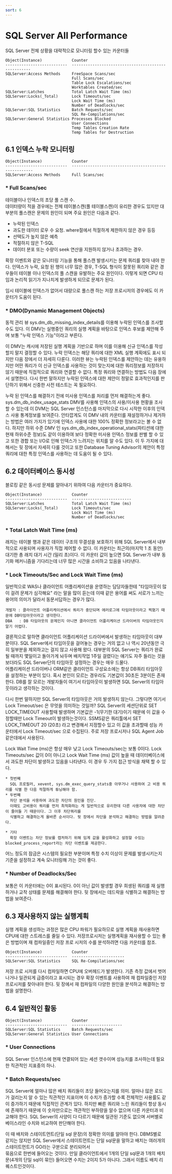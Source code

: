 ```yaml
---
sort: 6
---
```


# SQL Server All Performance
SQL Server 전체 상황을 대략적으로 모니터링 할수 있는 카운터들

```
Object(Instance)             Counter
---------------------------  ----------------------------------------------------
SQLServer:Access Methods     FreeSpace Scans/sec
                             Full Scans/sec
                             Table Lock Escalations/sec
                             Worktables Created/sec
SQLServer:Latches            Total Latch Wait Time (ms)
SQLServer:Locks(_Total)      Lock Timeouts/sec
                             Lock Wait Time (ms)
                             Number of Deadlocks/sec
SQLServer:SQL Statistics     Batch Requests/sec
                             SQL Re-Compilations/sec
SQLServer:General Statistics Processes Blocked
                             User Connections
                             Temp Tables Creation Rate
                             Temp Tables for Destruction                            
```

## 6.1 인덱스 누락 모니터링
```
Object(Instance)             Counter       
---------------------------  -----------------------------------------------------
SQLServer:Access Methods     Full Scans/sec
```

### * Full Scans/sec
테이블이나 인덱스의 초당 풀 스캔 수.  
데이터량이 적을 경우에는 전체 테이블스캔(풀 테이블스캔)이 유리한 경우도 있지만 대부분의 풀스캔은 문제의 원인이 되며 주요 원인은 다음과 같다.

  * 누락된 인덱스
  * 과도한 데이터 로우 수 요청. where절에서 적절하게 제한하지 않은 경우 등등
  * 선택도가 높지 않은 예측
  * 적절하지 않은 T-SQL
  * 데이터 분포 또는 수량이 seek 연산을 지원하지 않거나 초과하는 경우.

확장 이벤트와 같은 모니터링 기능을 통해 풀스캔 발생시키는 문제 쿼리를 찾아 내야 한다. 인덱스가 누락, 요청 된 행이 너무 많은 경우, T-SQL 형식이 잘못된 쿼리와 같은 경우들이 테이블 이나 인덱스의 풀 스캔을 유발하는 주요 원인이다. 이렇게 되면 CPU 타임과 논리적 읽기가 지나치게 발생하게 되므로 문제가 된다.

임시 테이블에 인덱스가 없어서 대량으로 풀스캔 하는 저장 프로시저의 경우에도 이 카운터가 도움이 된다.


### * DMO(Dynamic Management Objects)
동적 관리 뷰 sys.dm_db_missing_index_details를 이용해 누락된 인덱스를  조사할 수도 있다.
이 DMV는 실행중인 쿼리의 실행 계획을 바탕으로 인덱스 후보를 제안해 주며 보통 "누락 인덱스 기능"이라고 부른다.

이 DMV는 캐시에 저장된 실행 계획을 기반으로 하며 이를 이용해 신규 인덱스를 작성할지 말지 결정할 수 있다. 누락 인덱스는 해당 쿼리에 대한 XML 실행 계획에도 표시 되지만 다음 장에서 더 자세히 다룬다. 이러한 뷰는 누락된 인덱스를 제안하는 데는 유용하지만 어떤 쿼리가 이 신규 인덱스를 사용하는 것이 맞는지에 대한 쿼리정보를 저장하지 않기 때문에 직접적으로 쿼리와 연결할 수 없다. 특정 쿼리와 연결하는 방법도 다음 장에서 설명한다. 다시 한번 말하지만 누락된 인덱스에 대한 제안이 정말로 효과적인지를 판단하기 위해서 신중한 사전 테스트는 꼭 필요하다.

누락 된 인덱스를 해결하기 전에 미사용 인덱스를 처리를 먼저 해결하는게 좋다.  
sys.dm_db_index_usage_stats DMV를 사용해 인덱스의 사용/미사용 현황을 조사할 수 있는데 이 DVM는 SQL Server 인스턴스를 마지막으로 다시 시작한 이후의 인덱스 사용 통계정보를 보여준다. 안타깝게도 이 DMV 내의 카운터를 재설정하거나 제거하는 방법은 여러 가지가 있기에 인덱스 사용에 대한 100% 정확한 정보라고는 볼 수 없다. 하지만 하위 수준 DMV 인 sys.dm_db_index_operational_stats(파티션에 대한 현재 하위수준 정보)도 같이 이용하여 보다 정확한 미사용 인덱스 정보를 판별 할 수 있고 또한 경합 또는 I/O로 인해 인덱스가 느려지는 위치를 알 수도 있다. 이 두 가지에 대해서는 뒷 장에서 자세히 다룰 것이고 또한 Database Tuning Advisor의 제안이 특정 쿼리에 대한 특정 인덱스를 사용하는 데 도움이 될 수 있다.


## 6.2 데이터베이스 동시성
블로킹 같은 동시성 문제를 알아내기 위하여 다음 카운터가 중요하다.
```
Object(Instance)             Counter
---------------------------  --------------------------
SQLServer:Latches            Total Latch Wait Time (ms)
SQLServer:Locks(_Total)      Lock Timeouts/sec
                             Lock Wait Time (ms)
                             Number of Deadlocks/sec
```
### * Total Latch Wait Time (ms)
래치는 테이블 행과 같은 데이터 구조의 무결성을 보호하기 위해 SQL Server에서 내부적으로 사용되며 사용자가 직접 제어할 수 없다. 이 카운터는 최근의(마지막 1 초 동안) 대기한 총 래치 대기 시간 (밀리 초)이다. 이 카운터 값이 높으면 SQL Server가 내부 동기화 메커니즘을 기다리는데 너무 많은 시간을 소비하고 있음을 나타낸다.

### * Lock Timeouts/Sec and Lock Wait Time (ms)
일반적으로 WAS나 클라이언트 어플리케이션을 운영하는 담당자들한테 "타임아웃이 많이 걸려 문제가 심각해요" 라는 말을 많이 듣는데 이때 같은 용어를 써도 서로가 느끼는 용어의 의미가 달라서 동문서답하는 경우가 많다.

    개발자 : 클라이언트 어플리케이션에서 쿼리가 중단되며 에러로그에 타임아웃이라고 찍혔기 때문에 DB타임아웃이라고 생각한다.
    DBA   : DB 타임아웃의 문제인지 아니면 클라이언트 어플리케이션 드라이버의 타임아웃인지 알기 어렵다.

결론적으로 말하면 클라이언트 어플리케이션 드라이버에서 발생하는 타임아웃이 대부분이다. SQL Server에서 타임아웃을 걸어놓는 경우는 거의 없고 나 역시 20년동안 극히 일부분을 제외하고는 걸지 않고 사용해 왔다. 대부분의 SQL Server는 쿼리가 완료될 때까지 몇일이고 돌아가게 놔두며 배치작업 1주일 걸렸다는 얘기도 자주 들리는 것을 보더라도 SQL Server단의 타임아웃 설정하는 경우는 매우 드물다.  
어플리케이션 드라이버나 ORM같은 클라이언트 구성요소에는 항상 DB쿼리 타임아웃을 설정하는 부분이 있다. 혹시 본인이 모르는 경우라도 기본값이 30초든 3분이든 존재한다. DB를 잘 모르는 개발자들이 여기서 타임아웃이 발생하면 SQL Server의 타임아웃이라고 생각하는 것이다.  

다시 한번 말하지만 SQL Server의 타임아웃은 거의 발생하지 않는다. 그렇다면 여기서 Lock Timeout/sec 은 무엇을 의미하는 것일까? SQL Server의 세션단위로 SET LOCK_TIMEOUT 사용할때 발생하며 기본값은 -1(무기한 대기)이기 때문에 이 값을 수정할때만 Lock Timeout이 발생하는것이다.
SSMS같은 쿼리툴에서 SET LOCK_TIMEOUT 20 (20초) 라고 변경해서 지정할수 있고 이 값을 초과할때 성능 카운터에서 Lock Timeout/sec 으로 수집된다. 주로 저장 프로시저나 SQL Agent Job같은데에서 사용된다.

Lock Wait Time (ms)은 항상 매우 낮고 Lock Timeouts/sec는 보통 0이다. Lock Timeouts/sec 값이 0이 아니고 Lock Wait Time (ms) 값이 높을 때 데이터베이스에서 과도한 차단이 발생하고 있음을 나타낸다. 이 경우 두 가지 접근 방식을 채택 할 수 있다.

    * 첫번째
      SQL 프로필러, xevent, sys.dm_exec_query_stats중 아무거나 사용하여 고 비용 쿼리를 식별 한 다음 적절하게 튜닝해야 함.
    * 두번째
      차단 분석을 사용하여 과도한 차단의 원인을 진단.
      이때도 고비용이 쿼리를 먼저 최적화하는 게 일반적으로 유리한데 다른 사용자에 대한 차단이 줄어들 기 때문이다. 그 이후 차단쿼리를
      식별하고 해결하는게 올바른 순서이다. 뒷 장에서 차단을 분석하고 해결하는 방법을 알려준다.
    
    * 기타
      확장 이벤트는 차단 정보를 캡처하기 위해 임계 값을 활성화하고 설정할 수있는 blocked_process_report라는 차단 이벤트를 제공한다.

어느 정도의 잠금은 시스템의 필요한 부분이며 특정 수치 이상이 문제를 발생시키는지 기준을 설정하고 계속 모니터링해 가는 것이 좋다.


### * Number of Deadlocks/Sec
보통은 이 카운터에는 0이 표시된다. 0이 아닌 값이 발생할 경우 희생된 쿼리를 재 실행하거나 교착 상태를 문제를 해결해야 한다. 뒷 장에서는 데드락을 식별하고 해결하는 방법을 보여준다.


## 6.3 재사용하지 않는 실행계획
실행 계획을 생성하는 과정은 많은 CPU 파워가 필요하므로 실행 계획을 재사용하면 CPU에 대한 스트레스를 줄일 수 있다. 저장프로시저는 실행계획을 재사용할 수 있는 좋은 방법이며 재 컴파일중인 저장 프로 시저의 수를 분석하려면 다음 카운터를 참조. 

```
Object(Instance)             Counter
---------------------------  -----------------------
SQLServer:SQL Statistics     SQL Re-Compilations/sec
```

저장 프로 시저를 다시 컴파일하면 CPU에 오버헤드가 발생한다. 기존 측정 값에서 벗어나거나 일관되게 급증이라고 표시되는 경우 확장 이벤트를 사용하여 재 컴파일중인 저장 프로시저를 찾아내야 한다. 뒷 장에서 재 컴파일의 다양한 원인을 분석하고 해결하는 방법을 설명한다.

## 6.4 일반적인 활동
```
Object(Instance)             Counter
---------------------------  ----------------------
SQLServer:SQL Statistics     Batch Requests/sec
SQLServer:General Statistics User Connections
```

### * User Connections
SQL Server 인스턴스에 현재 연결되어 있는 세션 갯수이며 성능치를 조사하는데 필요한 직관적인 지표중의 하나. 

### * Batch Requests/sec
SQL Server에 얼마나 많은 배치 쿼리들이 초당 들어오는지를 의미. 얼마나 많은 로드가 걸리는지 알 수 있는 직관적인 지표이며 이 수치가 증가할 수록 전체적인 사용률도 같이 증가하기 때문에 직접적인 관계가 있다.
하지만 빠른 쿼리와 느린 쿼리들이 항상 동시에 존재하기 때문에 이 숫자만으로는 객관적인 부하량을 알수 없으며 다른 카운터과 비교해야 한다.
SQL Server의 사양이 다 다르기 때문에 일관된 기준도 없으며 서버별로 베이스라인 수치와 비교하여 판단해야 한다.

  이 때 배치와 스테이트먼트(단일 sql 문장)의 정확한 의미를 알아야 한다. 
  DBMS별로 같지는 않지만 SQL Server에서 스테이트먼트는 단일 sql문을 말하고 배치는 여러개의 스테이트먼트가 GO라는 구분으로 분리되어서  
  묶음으로 한번에 들어오는 것이다.
  만일 클라이언트에서 1개의 단일 sql문과 1개의 배치문(4개의 단일 sql이 묶인) 들어오면 수치는 2이지 5가 아니다.
  그래서 이름도 배치 리퀘스트인것이다.